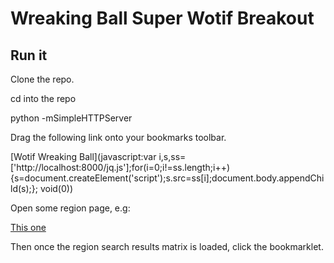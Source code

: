 # Wreaking Ball Super Wotif Breakout #

## Run it ##

Clone the repo. 

cd into the repo

python -mSimpleHTTPServer

Drag the following link onto your bookmarks toolbar. 

[Wotif Wreaking Ball](javascript:var i,s,ss=['http://localhost:8000/jq.js'];for(i=0;i!=ss.length;i++){s=document.createElement('script');s.src=ss[i];document.body.appendChild(s);}; void(0))


Open some region page, e.g:

[This one](http://www.wotif.com/search/results?minDay=2014-12-15&startDay=2014-12-15&country=AU&region=1780&adults=2&searchTerms=&descriptionSearch=true&formSearch=true&page=1&viewType=all)

Then once the region search results matrix is loaded, click the bookmarklet. 

